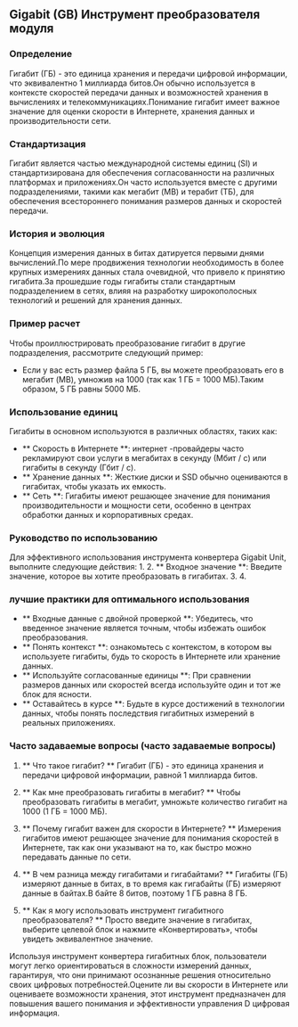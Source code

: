 ## Gigabit (GB) Инструмент преобразователя модуля

### Определение
Гигабит (ГБ) - это единица хранения и передачи цифровой информации, что эквивалентно 1 миллиарда битов.Он обычно используется в контексте скоростей передачи данных и возможностей хранения в вычислениях и телекоммуникациях.Понимание гигабит имеет важное значение для оценки скорости в Интернете, хранения данных и производительности сети.

### Стандартизация
Гигабит является частью международной системы единиц (SI) и стандартизирована для обеспечения согласованности на различных платформах и приложениях.Он часто используется вместе с другими подразделениями, такими как мегабит (MB) и терабит (ТБ), для обеспечения всестороннего понимания размеров данных и скоростей передачи.

### История и эволюция
Концепция измерения данных в битах датируется первыми днями вычислений.По мере продвижения технологии необходимость в более крупных измерениях данных стала очевидной, что привело к принятию гигабита.За прошедшие годы гигабиты стали стандартным подразделением в сетях, влияя на разработку широкополосных технологий и решений для хранения данных.

### Пример расчет
Чтобы проиллюстрировать преобразование гигабит в другие подразделения, рассмотрите следующий пример:
- Если у вас есть размер файла 5 ГБ, вы можете преобразовать его в мегабит (MB), умножив на 1000 (так как 1 ГБ = 1000 МБ).Таким образом, 5 ГБ равны 5000 МБ.

### Использование единиц
Гигабиты в основном используются в различных областях, таких как:
- ** Скорость в Интернете **: интернет -провайдеры часто рекламируют свои услуги в мегабитах в секунду (Мбит / с) или гигабиты в секунду (Гбит / с).
- ** Хранение данных **: Жесткие диски и SSD обычно оцениваются в гигабитах, чтобы указать их емкость.
- ** Сеть **: Гигабиты имеют решающее значение для понимания производительности и мощности сети, особенно в центрах обработки данных и корпоративных средах.

### Руководство по использованию
Для эффективного использования инструмента конвертера Gigabit Unit, выполните следующие действия:
1.
2. ** Входное значение **: Введите значение, которое вы хотите преобразовать в гигабитах.
3.
4.

### лучшие практики для оптимального использования
- ** Входные данные с двойной проверкой **: Убедитесь, что введенное значение является точным, чтобы избежать ошибок преобразования.
- ** Понять контекст **: ознакомьтесь с контекстом, в котором вы используете гигабиты, будь то скорость в Интернете или хранение данных.
- ** Используйте согласованные единицы **: При сравнении размеров данных или скоростей всегда используйте один и тот же блок для ясности.
- ** Оставайтесь в курсе **: Будьте в курсе достижений в технологии данных, чтобы понять последствия гигабитных измерений в реальных приложениях.

### Часто задаваемые вопросы (часто задаваемые вопросы)

1. ** Что такое гигабит? **
Гигабит (ГБ) - это единица хранения и передачи цифровой информации, равной 1 миллиарда битов.

2. ** Как мне преобразовать гигабиты в мегабит? **
Чтобы преобразовать гигабиты в мегабит, умножьте количество гигабит на 1000 (1 ГБ = 1000 МБ).

3. ** Почему гигабит важен для скорости в Интернете? **
Измерения гигабитов имеют решающее значение для понимания скоростей в Интернете, так как они указывают на то, как быстро можно передавать данные по сети.

4. ** В чем разница между гигабитами и гигабайтами? **
Гигабиты (ГБ) измеряют данные в битах, в то время как гигабайты (ГБ) измеряют данные в байтах.В байте 8 битов, поэтому 1 ГБ равна 8 ГБ.

5. ** Как я могу использовать инструмент гигабитного преобразователя? **
Просто введите значение в гигабитах, выберите целевой блок и нажмите «Конвертировать», чтобы увидеть эквивалентное значение.

Используя инструмент конвертера гигабитных блок, пользователи могут легко ориентироваться в сложности измерений данных, гарантируя, что они принимают осознанные решения относительно своих цифровых потребностей.Оцените ли вы скорости в Интернете или оцениваете возможности хранения, этот инструмент предназначен для повышения вашего понимания и эффективности управления D цифровая информация.